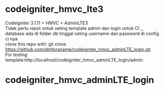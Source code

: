# codeigniter_hmvc_lte3
Codeigniter 3.1.11 + HMVC + AdminLTE3 <br/>
Tidak perlu repot untuk seting template admin dan login untuk CI ,, database ada di folder db tinggal seting username dan password di config ci nya <br/>
clone this repo with: git clone https://github.com/dmforaname/codeigniter_hmvc_adminLTE_login.git <br/>
For testing template:http://localhost/codeigniter_hmvc_adminLTE_login/admin
# codeigniter_hmvc_adminLTE_login
